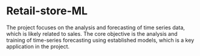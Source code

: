 # Retail-store-ML
The project focuses on the analysis and forecasting of time series data, which is likely related to sales. The core objective is the analysis and training of time-series forecasting using established models, which is a key application in the project.
